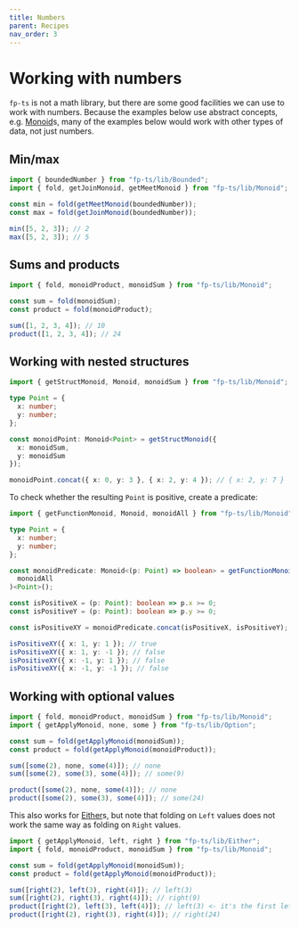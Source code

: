 ```yaml
---
title: Numbers
parent: Recipes
nav_order: 3
---
```


# Working with numbers

`fp-ts` is not a math library, but there are some good facilities we can use to work with numbers. Because the examples below use abstract concepts, e.g. [Monoid](../modules/Monoid.ts)s, many of the examples below would work with other types of data, not just numbers.

## Min/max

```ts
import { boundedNumber } from "fp-ts/lib/Bounded";
import { fold, getJoinMonoid, getMeetMonoid } from "fp-ts/lib/Monoid";

const min = fold(getMeetMonoid(boundedNumber));
const max = fold(getJoinMonoid(boundedNumber));

min([5, 2, 3]); // 2
max([5, 2, 3]); // 5
```

## Sums and products

```ts
import { fold, monoidProduct, monoidSum } from "fp-ts/lib/Monoid";

const sum = fold(monoidSum);
const product = fold(monoidProduct);

sum([1, 2, 3, 4]); // 10
product([1, 2, 3, 4]); // 24
```

## Working with nested structures

```ts
import { getStructMonoid, Monoid, monoidSum } from "fp-ts/lib/Monoid";

type Point = {
  x: number;
  y: number;
};

const monoidPoint: Monoid<Point> = getStructMonoid({
  x: monoidSum,
  y: monoidSum
});

monoidPoint.concat({ x: 0, y: 3 }, { x: 2, y: 4 }); // { x: 2, y: 7 }
```

To check whether the resulting `Point` is positive, create a predicate:

```ts
import { getFunctionMonoid, Monoid, monoidAll } from "fp-ts/lib/Monoid";

type Point = {
  x: number;
  y: number;
};

const monoidPredicate: Monoid<(p: Point) => boolean> = getFunctionMonoid(
  monoidAll
)<Point>();

const isPositiveX = (p: Point): boolean => p.x >= 0;
const isPositiveY = (p: Point): boolean => p.y >= 0;

const isPositiveXY = monoidPredicate.concat(isPositiveX, isPositiveY);

isPositiveXY({ x: 1, y: 1 }); // true
isPositiveXY({ x: 1, y: -1 }); // false
isPositiveXY({ x: -1, y: 1 }); // false
isPositiveXY({ x: -1, y: -1 }); // false
```

## Working with optional values

```ts
import { fold, monoidProduct, monoidSum } from "fp-ts/lib/Monoid";
import { getApplyMonoid, none, some } from "fp-ts/lib/Option";

const sum = fold(getApplyMonoid(monoidSum));
const product = fold(getApplyMonoid(monoidProduct));

sum([some(2), none, some(4)]); // none
sum([some(2), some(3), some(4)]); // some(9)

product([some(2), none, some(4)]); // none
product([some(2), some(3), some(4)]); // some(24)
```

This also works for [Either](../modules/Either.ts)s, but note that folding on `Left` values does not work the same way as folding on `Right` values.

```ts
import { getApplyMonoid, left, right } from "fp-ts/lib/Either";
import { fold, monoidProduct, monoidSum } from "fp-ts/lib/Monoid";

const sum = fold(getApplyMonoid(monoidSum));
const product = fold(getApplyMonoid(monoidProduct));

sum([right(2), left(3), right(4)]); // left(3)
sum([right(2), right(3), right(4)]); // right(9)
product([right(2), left(3), left(4)]); // left(3) <- it's the first left value
product([right(2), right(3), right(4)]); // right(24)
```
